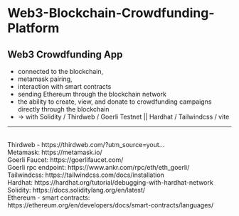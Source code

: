 # Web3-Blockchain-Crowdfunding-Platform

## Web3 Crowdfunding App 
- connected to the blockchain, 
- metamask pairing, 
- interaction with smart contracts
- sending Ethereum through the blockchain network
- the ability to create, view, and donate to crowdfunding campaigns directly through the blockchain
- -> with Solidity / Thirdweb / Goerli Testnet || Hardhat / Tailwindcss / vite

<hr>

<br>
Thirdweb - https://thirdweb.com/?utm_source=yout... <br>
Metamask: https://metamask.io/  <br>
Goerli Faucet: https://goerlifaucet.com/  <br>
Goerli rpc endpoint: https://www.ankr.com/rpc/eth/eth_goerli/ <br>
Tailwindcss: https://tailwindcss.com/docs/installation <br>
Hardhat: https://hardhat.org/tutorial/debugging-with-hardhat-network <br>
Solidity: https://docs.soliditylang.org/en/latest/ <br>
Ethereum - smart contracts: https://ethereum.org/en/developers/docs/smart-contracts/languages/ <br>


